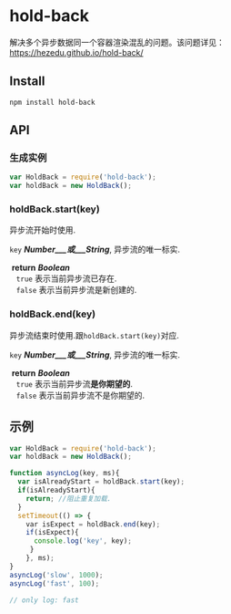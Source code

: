 # hold-back
解决多个异步数据同一个容器渲染混乱的问题。该问题详见： https://hezedu.github.io/hold-back/
## Install
`npm install hold-back`
## API
### 生成实例
```js
var HoldBack = require('hold-back');
var holdBack = new HoldBack();
```
### holdBack.start(key)
异步流开始时使用.

`key` ___Number___或___String___, 异步流的唯一标实.

  **return** ___Boolean___<br/>
    `true` 表示当前异步流已存在.<br/>
    `false` 表示当前异步流是新创建的.

### holdBack.end(key)
异步流结束时使用.跟`holdBack.start(key)`对应.

`key` ___Number___或___String___, 异步流的唯一标实.

  **return** ___Boolean___<br/>
    `true` 表示当前异步流**是你期望的**.<br/>
    `false` 表示当前异步流不是你期望的.

## 示例
```js
var HoldBack = require('hold-back');
var holdBack = new HoldBack();

function asyncLog(key, ms){
  var isAlreadyStart = holdBack.start(key);
  if(isAlreadyStart){
    return; //阻止重复加载.
  }
  setTimeout(() => {
    var isExpect = holdBack.end(key);
    if(isExpect){
      console.log('key', key);
     }
    }, ms);
}
asyncLog('slow', 1000);
asyncLog('fast', 100);

// only log: fast
```
